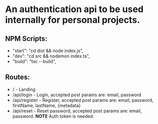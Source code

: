 # An authentication api to be used internally for personal projects.

## NPM Scripts:

- "start": "cd dist && node index.js",
- "dev": "cd src && nodemon index.ts",
- "build": "tsc --build",

## Routes:

- / - Landing
- /api/login - Login, accepted post params are: email, password
- /api/register - Register, accepted post params are: email, password, firstName, lastName, {metadata}
- /api/reset - Reset password, accepted post params are: email, password. **NOTE** Auth token is needed.
